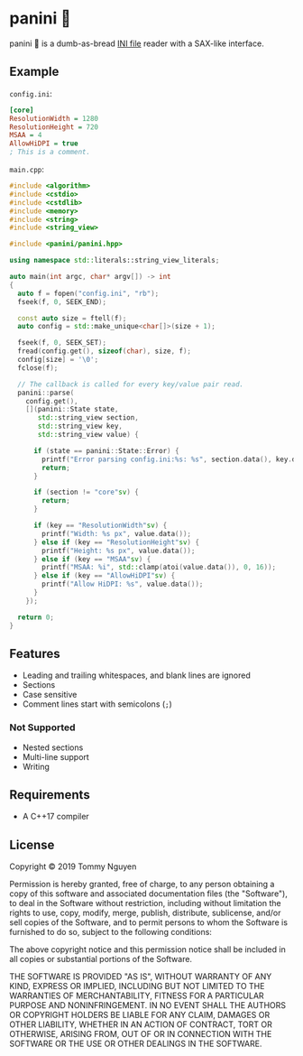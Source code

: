 # panini 🥪

panini 🥪 is a dumb-as-bread [INI file](https://en.wikipedia.org/wiki/INI_file)
reader with a SAX-like interface.

## Example

`config.ini`:

```ini
[core]
ResolutionWidth = 1280
ResolutionHeight = 720
MSAA = 4
AllowHiDPI = true
; This is a comment.
```

`main.cpp`:

```c++
#include <algorithm>
#include <cstdio>
#include <cstdlib>
#include <memory>
#include <string>
#include <string_view>

#include <panini/panini.hpp>

using namespace std::literals::string_view_literals;

auto main(int argc, char* argv[]) -> int
{
  auto f = fopen("config.ini", "rb");
  fseek(f, 0, SEEK_END);

  const auto size = ftell(f);
  auto config = std::make_unique<char[]>(size + 1);

  fseek(f, 0, SEEK_SET);
  fread(config.get(), sizeof(char), size, f);
  config[size] = '\0';
  fclose(f);

  // The callback is called for every key/value pair read.
  panini::parse(
    config.get(),
    [](panini::State state,
       std::string_view section,
       std::string_view key,
       std::string_view value) {

      if (state == panini::State::Error) {
        printf("Error parsing config.ini:%s: %s", section.data(), key.data());
        return;
      }

      if (section != "core"sv) {
        return;
      }

      if (key == "ResolutionWidth"sv) {
        printf("Width: %s px", value.data());
      } else if (key == "ResolutionHeight"sv) {
        printf("Height: %s px", value.data());
      } else if (key == "MSAA"sv) {
        printf("MSAA: %i", std::clamp(atoi(value.data()), 0, 16));
      } else if (key == "AllowHiDPI"sv) {
        printf("Allow HiDPI: %s", value.data());
      }
    });

  return 0;
}
```

## Features

- Leading and trailing whitespaces, and blank lines are ignored
- Sections
- Case sensitive
- Comment lines start with semicolons (`;`)

### Not Supported

- Nested sections
- Multi-line support
- Writing

## Requirements

- A C++17 compiler

## License

Copyright &copy; 2019 Tommy Nguyen

Permission is hereby granted, free of charge, to any person obtaining a copy
of this software and associated documentation files (the "Software"), to deal
in the Software without restriction, including without limitation the rights
to use, copy, modify, merge, publish, distribute, sublicense, and/or sell
copies of the Software, and to permit persons to whom the Software is
furnished to do so, subject to the following conditions:

The above copyright notice and this permission notice shall be included in
all copies or substantial portions of the Software.

THE SOFTWARE IS PROVIDED "AS IS", WITHOUT WARRANTY OF ANY KIND, EXPRESS OR
IMPLIED, INCLUDING BUT NOT LIMITED TO THE WARRANTIES OF MERCHANTABILITY,
FITNESS FOR A PARTICULAR PURPOSE AND NONINFRINGEMENT. IN NO EVENT SHALL THE
AUTHORS OR COPYRIGHT HOLDERS BE LIABLE FOR ANY CLAIM, DAMAGES OR OTHER
LIABILITY, WHETHER IN AN ACTION OF CONTRACT, TORT OR OTHERWISE, ARISING FROM,
OUT OF OR IN CONNECTION WITH THE SOFTWARE OR THE USE OR OTHER DEALINGS IN
THE SOFTWARE.

